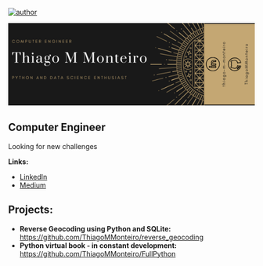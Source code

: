 [![author](https://img.shields.io/badge/Author-thiagommonteiro-blue)](https://www.linkedin.com/in/thiago-m-monteiro/) 

![banner pessoal](https://github.com/ThiagoMMonteiro/Portfolio/blob/master/Thiago%20M%20Monteiro.png)


## Computer Engineer
Looking for new challenges

**Links:**
* [LinkedIn](https://www.linkedin.com/in/thiago-m-monteiro/)
* [Medium](https://medium.com/@thiago.monteiro2608)

## Projects:

* **Reverse Geocoding using Python and SQLite:** https://github.com/ThiagoMMonteiro/reverse_geocoding
* **Python virtual book - in constant development:** https://github.com/ThiagoMMonteiro/FullPython
